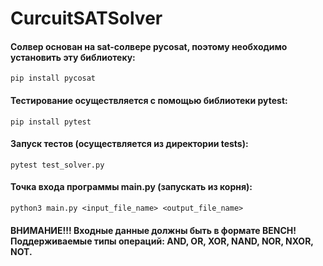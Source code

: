 # CurcuitSATSolver

#### Солвер основан на sat-солвере pycosat, поэтому необходимо установить эту библиотеку:
``` pip install pycosat ```

#### Тестирование осуществляется с помощью библиотеки pytest:
``` pip install pytest ```

#### Запуск тестов (осуществляется из директории tests):
``` pytest test_solver.py ```

#### Точка входа программы main.py (запускать из корня):
``` python3 main.py <input_file_name> <output_file_name> ```

#### ВНИМАНИЕ!!! Входные данные должны быть в формате BENCH! Поддерживаемые типы операций: AND, OR, XOR, NAND, NOR, NXOR, NOT.
